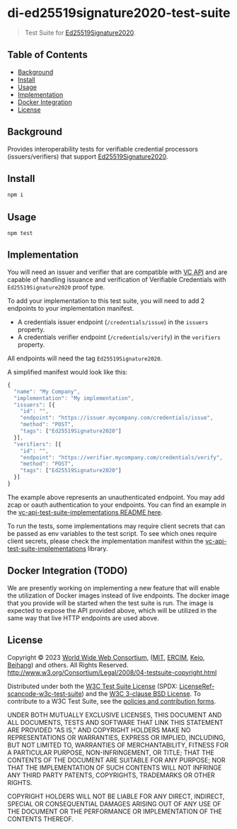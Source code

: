 # di-ed25519signature2020-test-suite

> Test Suite for [Ed25519Signature2020](https://w3c-ccg.github.io/lds-ed25519-2020/).

## Table of Contents

- [Background](#background)
- [Install](#install)
- [Usage](#usage)
- [Implementation](#implementation)
- [Docker Integration](#docker-integration-todo)
- [License](#license)

## Background
Provides interoperability tests for verifiable credential processors
(issuers/verifiers) that support [Ed25519Signature2020](https://w3c-ccg.github.io/lds-ed25519-2020/).

## Install

```js
npm i
```

## Usage

```
npm test
```

## Implementation

You will need an issuer and verifier that are compatible with [VC API](https://w3c-ccg.github.io/vc-api/)
and are capable of handling issuance and verification of Verifiable Credentials
with `Ed25519Signature2020` proof type.

To add your implementation to this test suite, you will need to add 2 endpoints
to your implementation manifest.
- A credentials issuer endpoint (`/credentials/issue`) in the `issuers`
  property.
- A credentials verifier endpoint (`/credentials/verify`) in the `verifiers`
  property.

All endpoints will need the tag `Ed25519Signature2020`.

A simplified manifest would look like this:

```js
{
  "name": "My Company",
  "implementation": "My implementation",
  "issuers": [{
    "id": "",
    "endpoint": "https://issuer.mycompany.com/credentials/issue",
    "method": "POST",
    "tags": ["Ed25519Signature2020"]
  }],
  "verifiers": [{
    "id": "",
    "endpoint": "https://verifier.mycompany.com/credentials/verify",
    "method": "POST",
    "tags": ["Ed25519Signature2020"]
  }]
}
```

The example above represents an unauthenticated endpoint. You may add zcap or
oauth authentication to your endpoints. You can find an example in the
[vc-api-test-suite-implementations README here](https://github.com/w3c-ccg/vc-api-test-suite-implementations#adding-a-new-implementation).

To run the tests, some implementations may require client secrets that can be
passed as env variables to the test script. To see which ones require client
secrets, please check the implementation manifest within the
[vc-api-test-suite-implementations](https://github.com/w3c-ccg/vc-api-test-suite-implementations/tree/main/implementations) library.

## Docker Integration (TODO)

We are presently working on implementing a new feature that will enable the
utilization of Docker images instead of live endpoints. The docker image that
you provide will be started when the test suite is run. The image is expected
to expose the API provided above, which will be utilized in the same way that
live HTTP endpoints are used above.

## License

Copyright © 2023 [World Wide Web Consortium](http://www.w3.org/), ([MIT](http://www.csail.mit.edu/), [ERCIM](http://www.ercim.org/), [Keio](http://www.keio.ac.jp/), [Beihang](http://ev.buaa.edu.cn/)) and others. All Rights Reserved. <http://www.w3.org/Consortium/Legal/2008/04-testsuite-copyright.html>

Distributed under both the [W3C Test Suite License](https://www.w3.org/Consortium/Legal/2008/04-testsuite-license) (SPDX: [LicenseRef-scancode-w3c-test-suite](https://scancode-licensedb.aboutcode.org/w3c-test-suite.html)) and the [W3C 3-clause BSD License](https://www.w3.org/Consortium/Legal/2008/03-bsd-license). To contribute to a W3C Test Suite, see the [policies and contribution forms](https://www.w3.org/2004/10/27-testcases).

UNDER BOTH MUTUALLY EXCLUSIVE LICENSES, THIS DOCUMENT AND ALL DOCUMENTS, TESTS AND SOFTWARE THAT LINK THIS STATEMENT ARE PROVIDED "AS IS," AND COPYRIGHT HOLDERS MAKE NO REPRESENTATIONS OR WARRANTIES, EXPRESS OR IMPLIED, INCLUDING, BUT NOT LIMITED TO, WARRANTIES OF MERCHANTABILITY, FITNESS FOR A PARTICULAR PURPOSE, NON-INFRINGEMENT, OR TITLE; THAT THE CONTENTS OF THE DOCUMENT ARE SUITABLE FOR ANY PURPOSE; NOR THAT THE IMPLEMENTATION OF SUCH CONTENTS WILL NOT INFRINGE ANY THIRD PARTY PATENTS, COPYRIGHTS, TRADEMARKS OR OTHER RIGHTS.

COPYRIGHT HOLDERS WILL NOT BE LIABLE FOR ANY DIRECT, INDIRECT, SPECIAL OR CONSEQUENTIAL DAMAGES ARISING OUT OF ANY USE OF THE DOCUMENT OR THE PERFORMANCE OR IMPLEMENTATION OF THE CONTENTS THEREOF.
